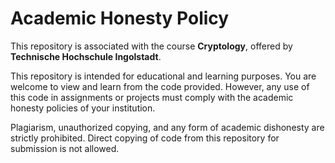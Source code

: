 # Academic Honesty Policy

This repository is associated with the course **Cryptology**, offered by **Technische Hochschule Ingolstadt**.

This repository is intended for educational and learning purposes. 
You are welcome to view and learn from the code provided. 
However, any use of this code in assignments or projects must comply with the academic honesty policies of your institution.

Plagiarism, unauthorized copying, and any form of academic dishonesty are strictly prohibited. 
Direct copying of code from this repository for submission is not allowed.